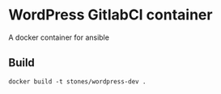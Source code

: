 # WordPress GitlabCI container
A docker container for ansible


## Build
`docker build -t stones/wordpress-dev .`